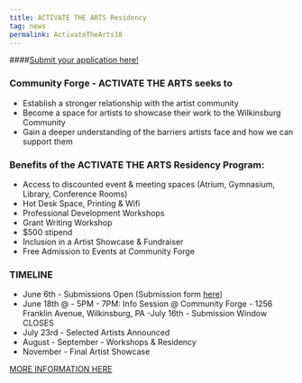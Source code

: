 ```yaml
---
title: ACTIVATE THE ARTS Residency
tag: news
permalink: ActivateTheArts18
---
```


####[Submit your application here!](https://goo.gl/forms/Fi4n9Xhtue8zm3fG2)

### Community Forge - ACTIVATE THE ARTS seeks to 

- Establish a stronger relationship with the artist community 
- Become a space for artists to showcase their work to the Wilkinsburg Community 
- Gain a deeper understanding of the barriers artists face and how we can support them 

### Benefits of the ACTIVATE THE ARTS Residency Program: 

- Access to discounted event & meeting spaces (Atrium, Gymnasium, Library, Conference Rooms)
- Hot Desk Space, Printing & Wifi
- Professional Development Workshops
- Grant Writing Workshop
- $500 stipend
- Inclusion in a Artist Showcase & Fundraiser
- Free Admission to Events at Community Forge

### TIMELINE

- June 6th - Submissions Open (Submission form [here](https://goo.gl/forms/Fi4n9Xhtue8zm3fG2))
- June 18th @ - 5PM - 7PM:  Info Session @ Community Forge - 1256 Franklin Avenue, Wilkinsburg, PA
-July 16th - Submission Window CLOSES
- July 23rd - Selected Artists Announced
- August - September - Workshops & Residency
- November - Final Artist Showcase

[MORE INFORMATION HERE](https://docs.google.com/document/d/1oQHtC5T7fAuAJ8Yr_EKau34XXZmc63F1al9H0WwkggM/edit?usp=sharing)
